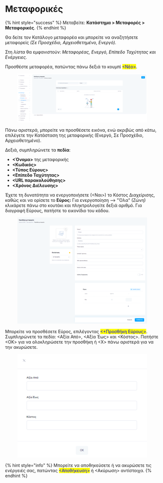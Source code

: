 # Μεταφορικές

{% hint style="success" %}
Μεταβείτε: **Κατάστημα > Μεταφορές > Μεταφορικές**.
{% endhint %}

Θα δείτε τον Κατάλογο μεταφορέα και μπορείτε να αναζητήσετε μεταφορείς _(Σε Προσχέδιο, Αρχειοθετημένο, Ενεργό)._&#x20;

Στη _λίστα_ θα εμφανιστούν: _Μεταφορέας, Ενεργό, Επίπεδο Ταχύτητας και Ενέργειες._

Προσθέστε μεταφορέα, πατώντας πάνω δεξιά το κουμπί <mark style="color:blue;"><Νέο></mark>.&#x20;

<figure><img src="../../.gitbook/assets/ScreenHunter 176.png" alt=""><figcaption></figcaption></figure>

Πάνω αριστερά, μπορείτε να προσθέσετε εικόνα, ενώ ακριβώς από κάτω, επιλέγετε την Κατάσταση της μεταφορικής (Ενεργό, Σε Προσχέδιο, Αρχειοθετημένο).&#x20;

Δεξιά, συμπληρώνετε τα **πεδία**:

* **<Όνομα>** της μεταφορικής
* **<Κωδικός>**
* **<Τύπος Εύρους>**
* **<Επίπεδο Ταχύτητας>**
* **\<URL παρακολούθησης>**
* **<Χρόνος Διέλευσης>**

Έχετε τη δυνατότητα να ενεργοποιήσετε (<Ναι>) το Κόστος Διαχείρισης, καθώς και να ορίσετε το **Εύρος:** Για ενεργοποίηση --> "Όλα" (Ζώνη) κλικάρετε πάνω στο κουτάκι και πληκτρολογείτε δεξιά αριθμό. Για διαγραφή Εύρους, πατήστε το εικονίδιο του κάδου.

<figure><img src="../../.gitbook/assets/ScreenHunter 179.png" alt=""><figcaption></figcaption></figure>

Μπορείτε να προσθέσετε Εύρος, επιλέγοντας <mark style="color:blue;"><+Προσθήκη Εύρους></mark>. Συμπληρώνετε τα πεδία: <Αξία Από>, <Αξία Έως> και <Κόστος>. Πατήστε <ΟΚ> για να ολοκληρώσετε την προσθήκη ή <Χ> πάνω αριστερά για να την ακυρώσετε.&#x20;

<figure><img src="../../.gitbook/assets/ScreenHunter 178.png" alt=""><figcaption></figcaption></figure>

{% hint style="info" %}
Μπορείτε να αποθηκεύσετε ή να ακυρώσετε τις ενέργειές σας, πατώντας <mark style="color:blue;"><Αποθήκευση></mark> ή <Ακύρωση> αντίστοιχα.
{% endhint %}
